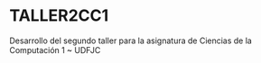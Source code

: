 # TALLER2CC1
Desarrollo del segundo taller para la asignatura de Ciencias de la Computación 1 ~ UDFJC
